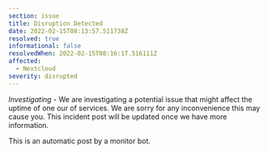 ```yaml
---
section: issue
title: Disruption Detected
date: 2022-02-15T08:13:57.511738Z
resolved: true
informational: false
resolvedWhen: 2022-02-15T08:16:17.516111Z
affected:
  - Nextcloud
severity: disrupted
---
```

*Investigating* - We are investigating a potential issue that might affect the uptime of one our of services. We are sorry for any inconvenience this may cause you. This incident post will be updated once we have more information.

This is an automatic post by a monitor bot.
        